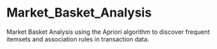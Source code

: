 # Market_Basket_Analysis
Market Basket Analysis using the Apriori algorithm to discover frequent itemsets and association rules in transaction data.
